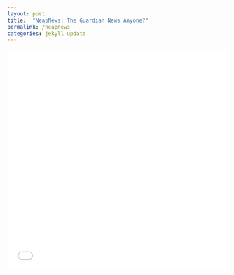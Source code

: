 ```yaml
---
layout: post
title:  "NeapNews: The Guardian News Anyone?"
permalink: /neapnews
categories: jekyll update
---
```



<embed width="100%" height="500px" src="/blog/work/guardianProject/index.html">